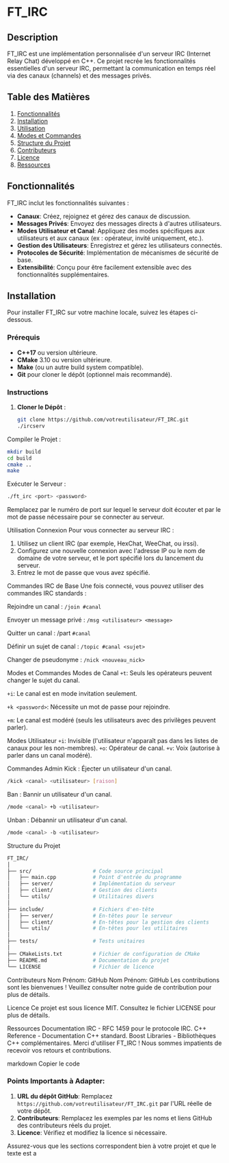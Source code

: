 # FT_IRC

## Description

FT_IRC est une implémentation personnalisée d'un serveur IRC (Internet Relay Chat) développé en C++. Ce projet recrée les fonctionnalités essentielles d'un serveur IRC, permettant la communication en temps réel via des canaux (channels) et des messages privés.

## Table des Matières

1. [Fonctionnalités](#fonctionnalités)
2. [Installation](#installation)
3. [Utilisation](#utilisation)
4. [Modes et Commandes](#modes-et-commandes)
5. [Structure du Projet](#structure-du-projet)
6. [Contributeurs](#contributeurs)
7. [Licence](#licence)
8. [Ressources](#ressources)

## Fonctionnalités

FT_IRC inclut les fonctionnalités suivantes :

- **Canaux**: Créez, rejoignez et gérez des canaux de discussion.
- **Messages Privés**: Envoyez des messages directs à d'autres utilisateurs.
- **Modes Utilisateur et Canal**: Appliquez des modes spécifiques aux utilisateurs et aux canaux (ex : opérateur, invité uniquement, etc.).
- **Gestion des Utilisateurs**: Enregistrez et gérez les utilisateurs connectés.
- **Protocoles de Sécurité**: Implémentation de mécanismes de sécurité de base.
- **Extensibilité**: Conçu pour être facilement extensible avec des fonctionnalités supplémentaires.

## Installation

Pour installer FT_IRC sur votre machine locale, suivez les étapes ci-dessous.

### Prérequis

- **C++17** ou version ultérieure.
- **CMake** 3.10 ou version ultérieure.
- **Make** (ou un autre build system compatible).
- **Git** pour cloner le dépôt (optionnel mais recommandé).

### Instructions

1. **Cloner le Dépôt** :
   ```bash
   git clone https://github.com/votreutilisateur/FT_IRC.git
   ./ircserv

Compiler le Projet :

```bash
mkdir build
cd build
cmake ..
make
```
Exécuter le Serveur :

```bash
./ft_irc <port> <password>
```
Remplacez <port> par le numéro de port sur lequel le serveur doit écouter et <password> par le mot de passe nécessaire pour se connecter au serveur.

Utilisation
Connexion
Pour vous connecter au serveur IRC :

1.	Utilisez un client IRC (par exemple, HexChat, WeeChat, ou irssi).
2.	Configurez une nouvelle connexion avec l'adresse IP ou le nom de domaine de votre serveur, et le port spécifié lors du lancement du serveur.
3.	Entrez le mot de passe que vous avez spécifié.

Commandes IRC de Base
Une fois connecté, vous pouvez utiliser des commandes IRC standards :

Rejoindre un canal : `/join #canal`

Envoyer un message privé : `/msg <utilisateur> <message>`

Quitter un canal : /part `#canal`

Définir un sujet de canal : `/topic #canal <sujet>`

Changer de pseudonyme : `/nick <nouveau_nick>`

Modes et Commandes
Modes de Canal
`+t`: Seuls les opérateurs peuvent changer le sujet du canal.

`+i`: Le canal est en mode invitation seulement.

`+k <password>`: Nécessite un mot de passe pour rejoindre.

`+m`: Le canal est modéré (seuls les utilisateurs avec des privilèges peuvent parler).

Modes Utilisateur
`+i`: Invisible (l'utilisateur n'apparaît pas dans les listes de canaux pour les non-membres).
`+o`: Opérateur de canal.
`+v`: Voix (autorise à parler dans un canal modéré).

Commandes Admin
Kick : Éjecter un utilisateur d'un canal.
```bash
/kick <canal> <utilisateur> [raison]
```

Ban : Bannir un utilisateur d'un canal.
```bash
/mode <canal> +b <utilisateur>
```

Unban : Débannir un utilisateur d'un canal.
```bash
/mode <canal> -b <utilisateur>
```

Structure du Projet
```bash
FT_IRC/
│
├── src/                    # Code source principal
│   ├── main.cpp            # Point d'entrée du programme
│   ├── server/             # Implémentation du serveur
│   ├── client/             # Gestion des clients
│   └── utils/              # Utilitaires divers
│
├── include/                # Fichiers d'en-tête
│   ├── server/             # En-têtes pour le serveur
│   ├── client/             # En-têtes pour la gestion des clients
│   └── utils/              # En-têtes pour les utilitaires
│
├── tests/                  # Tests unitaires
│
├── CMakeLists.txt          # Fichier de configuration de CMake
├── README.md               # Documentation du projet
└── LICENSE                 # Fichier de licence
```

Contributeurs
Nom Prénom: GitHub
Nom Prénom: GitHub
Les contributions sont les bienvenues ! Veuillez consulter notre guide de contribution pour plus de détails.

Licence
Ce projet est sous licence MIT. Consultez le fichier LICENSE pour plus de détails.

Ressources
Documentation IRC - RFC 1459 pour le protocole IRC.
C++ Reference - Documentation C++ standard.
Boost Libraries - Bibliothèques C++ complémentaires.
Merci d'utiliser FT_IRC ! Nous sommes impatients de recevoir vos retours et contributions.

markdown
Copier le code

### Points Importants à Adapter:
1. **URL du dépôt GitHub**: Remplacez `https://github.com/votreutilisateur/FT_IRC.git` par l'URL réelle de votre dépôt.
2. **Contributeurs**: Remplacez les exemples par les noms et liens GitHub des contributeurs réels du projet.
3. **Licence**: Vérifiez et modifiez la licence si nécessaire. 

Assurez-vous que les sections correspondent bien à votre projet et que le texte est a